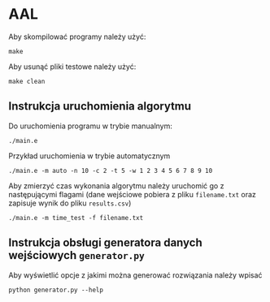 # AAL

Aby skompilować programy należy użyć:
```
make
```
Aby usunąć pliki testowe należy użyć:
```
make clean
```
## Instrukcja uruchomienia algorytmu
Do uruchomienia programu w trybie manualnym:
```
./main.e
```
Przykład uruchomienia w trybie automatycznym
```
./main.e -m auto -n 10 -c 2 -t 5 -w 1 2 3 4 5 6 7 8 9 10
```

Aby zmierzyć czas wykonania algorytmu należy uruchomić go z następującymi flagami (dane wejściowe pobiera z pliku `filename.txt` oraz zapisuje wynik do pliku `results.csv`)
```
./main.e -m time_test -f filename.txt
```


## Instrukcja obsługi generatora danych wejściowych `generator.py`

Aby wyświetlić opcje z jakimi można generować rozwiązania należy wpisać 
```
python generator.py --help
```
